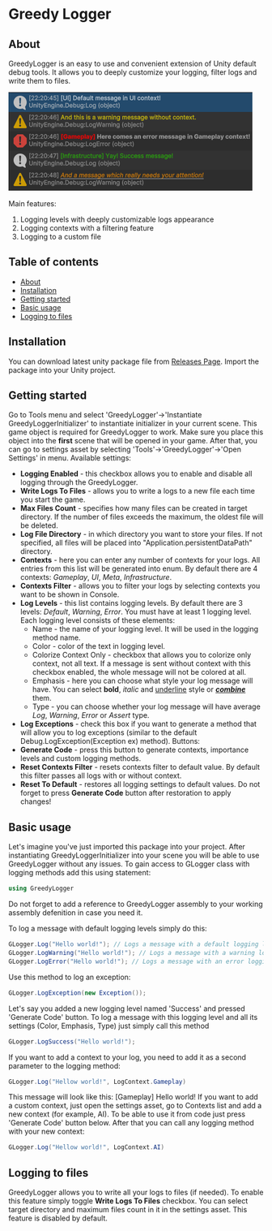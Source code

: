 # Greedy Logger
## About
GreedyLogger is an easy to use and convenient extension of Unity default debug tools. It allows you to deeply customize your logging, filter logs and write them to files. 

![image](/Documentation/greedy_logger_main_image.png)

Main features:
1.	Logging levels with deeply customizable logs appearance 
2.	Logging contexts with a filtering feature
3.	Logging to a custom file

## Table of contents
- [About](#about)
- [Installation](#installation)
- [Getting started](#getting-started)
- [Basic usage](#basic-usage)
- [Logging to files](#logging-to-files)

## Installation
You can download latest unity package file from [Releases Page](https://github.com/GreedyGrung/GreedyLogger/releases). Import the package into your Unity project.

## Getting started
Go to Tools menu and select 'GreedyLogger'->'Instantiate GreedyLoggerInitializer' to instantiate initializer in your current scene. This game object is required for GreedyLogger to work. Make sure you place this object into the **first** scene that will be opened in your game.
After that, you can go to settings asset by selecting 'Tools'->'GreedyLogger'->'Open Settings' in menu.
Available settings:
* **Logging Enabled** - this checkbox allows you to enable and disable all logging through the GreedyLogger.
* **Write Logs To Files** - allows you to write a logs to a new file each time you start the game.
* **Max Files Count** - specifies how many files can be created in target directory. If the number of files exceeds the maximum, the oldest file will be deleted.
* **Log File Directory** - in which directory you want to store your files. If not specified, all files will be placed into "Application.persistentDataPath" directory.
* **Contexts** - here you can enter any number of contexts for your logs. All entries from this list will be generated into enum. By default there are 4 contexts: *Gameplay*, *UI*, *Meta*, *Infrastructure*.
* **Contexts Filter** - allows you to filter your logs by selecting contexts you want to be shown in Console.
* **Log Levels** - this list contains logging levels. By default there are 3 levels: *Default*, *Warning*, *Error*. You must have at least 1 logging level. Each logging level consists of these elements:
    * Name - the name of your logging level. It will be used in the logging method name.
    * Color - color of the text in logging level.
    * Colorize Context Only - checkbox that allows you to colorize only context, not all text. If a message is sent without context with this checkbox enabled, the whole message will not be colored at all.
    * Emphasis - here you can choose what style your log message will have. You can select **bold**, *italic* and <ins>underline</ins> style or <ins>***combine***</ins> them.
    * Type - you can choose whether your log message will have average *Log*, *Warning*, *Error* or *Assert* type.
* **Log Exceptions** - check this box if you want to generate a method that will allow you to log exceptions (similar to the default Debug.LogException(Exception ex) method).
Buttons:
* **Generate Code** - press this button to generate contexts, importance levels and custom logging methods.
* **Reset Contexts Filter** - resets contexts filter to default value. By default this filter passes all logs with or without context.
* **Reset To Default** - restores all logging settings to default values. Do not forget to press **Generate Code** button after restoration to apply changes! 

## Basic usage
Let's imagine you've just imported this package into your project. After instantiating GreedyLoggerInitializer into your scene you will be able to use GreedyLogger without any issues.
To gain access to GLogger class with logging methods add this using statement:
```cs
using GreedyLogger
```
Do not forget to add a reference to GreedyLogger assembly to your working assembly defenition in case you need it. 

To log a message with default logging levels simply do this:
```cs
GLogger.Log("Hello world!"); // Logs a message with a default logging level
GLogger.LogWarning("Hello world!"); // Logs a message with a warning logging level
GLogger.LogError("Hello world!"); // Logs a message with an error logging level
```
Use this method to log an exception:
```cs
GLogger.LogException(new Exception());
```
Let's say you added a new logging level named 'Success' and pressed 'Generate Code' button. To log a message with this logging level and all its settings (Color, Emphasis, Type) just simply call this method
```cs
GLogger.LogSuccess("Hello world!");
```
If you want to add a context to your log, you need to add it as a second parameter to the logging method:
```cs
GLogger.Log("Hellow world!", LogContext.Gameplay)
```
This message will look like this: 
\[Gameplay\] Hello world!
If you want to add a custom context, just open the settings asset, go to Contexts list and add a new context (for example, AI). To be able to use it from code just press 'Generate Code' button below. After that you can call any logging method with your new context:
```cs
GLogger.Log("Hellow world!", LogContext.AI)
```

## Logging to files
GreedyLogger allows you to write all your logs to files (if needed). To enable this feature simply toggle **Write Logs To Files** checkbox. You can select target directory and maximum files count in it in the settings asset. This feature is disabled by default.
